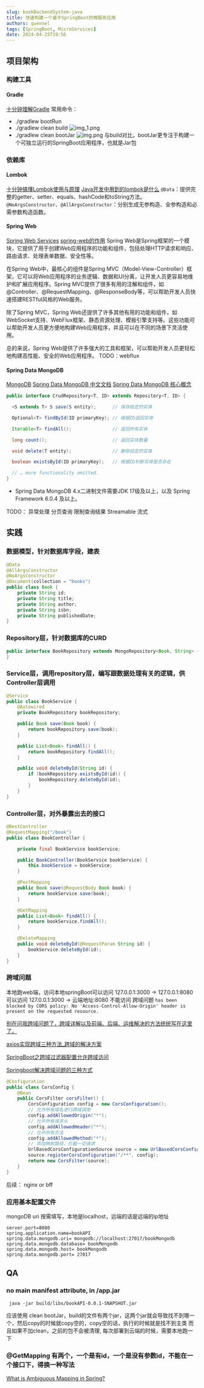 ```yaml
---
slug: bookBackendSystem-java
title: 快速构建一个基于SpringBoot的微服务应用
authors: quennel
tags: [SpringBoot, MicroServices]
date: 2024-04-25T19:56
---
```


## 项目架构
### 构建工具
#### Gradle
[十分钟理解Gradle](https://www.cnblogs.com/Im-Victor/p/10787729.html)
常用命令：
- ./gradlew bootRun
- ./gradlew clean build
![img_1.png](img_1.png)
- ./gradlew clean bootJar
 ![img.png](img.png)
与build对比，bootJar更专注于构建一个可独立运行的SpringBoot应用程序，也就是Jar包
### 依赖库
#### Lombok 
[十分钟搞懂Lombok使用与原理](https://sites.google.com/site/javahuide9/brief/lombok-in-10-minutes)
[Java开发中用到的lombok是什么](https://docs.pingcode.com/ask/63690.html)
`@Data`：提供完整的getter、setter、equals、hashCode和toString方法。
`@NoArgsConstructor`、`@AllArgsConstructor`：分别生成无参构造、全参构造和必需参数构造函数。
#### Spring Web
[Spring Web Services](https://spring.io/projects/spring-ws)
[spring-web的作用](https://juejin.cn/s/spring-web%E7%9A%84%E4%BD%9C%E7%94%A8)
Spring Web是Spring框架的一个模块，它提供了用于创建Web应用程序的功能和组件，包括处理HTTP请求和响应、路由请求、处理表单数据、安全性等。

在Spring Web中，最核心的组件是Spring MVC（Model-View-Controller）框架，它可以将Web应用程序的业务逻辑、数据和UI分离，让开发人员更容易地维护和扩展应用程序。Spring MVC提供了很多有用的注解和组件，如@Controller、@RequestMapping、@ResponseBody等，可以帮助开发人员快速搭建RESTful风格的Web服务。

除了Spring MVC，Spring Web还提供了许多其他有用的功能和组件，如WebSocket支持、WebFlux框架、静态资源处理、模板引擎支持等。这些功能可以帮助开发人员更方便地构建Web应用程序，并且可以在不同的场景下灵活使用。

总的来说，Spring Web提供了许多强大的工具和框架，可以帮助开发人员更轻松地构建高性能、安全的Web应用程序。
TODO：webflux
#### Spring Data MongoDB
[MongoDB](https://www.mongodb.com/)
[Spring Data MongoDB 中文文档](https://springdoc.cn/spring-data-mongodb/)
[Spring Data MongoDB 核心概念](https://springdoc.cn/spring-data-mongodb/#repositories.core-concepts)
```java
public interface CrudRepository<T, ID> extends Repository<T, ID> {

  <S extends T> S save(S entity);      // 保存给定的实体

  Optional<T> findById(ID primaryKey); // 根据ID返回实体

  Iterable<T> findAll();               // 返回所有实体

  long count();                        // 返回实体数量

  void delete(T entity);               // 删除给定的实体

  boolean existsById(ID primaryKey);   // 根据ID判断实体是否存在

  // … more functionality omitted.
}
```
- Spring Data MongoDB 4.x二进制文件需要JDK 17级及以上，以及 Spring Framework 6.0.4 及以上。

TODO：
异常处理
分页查询
限制查询结果
Streamable 流式

## 实践
### 数据模型，针对数据库字段，建表
```java title="Model/book.java"
@Data
@AllArgsConstructor
@NoArgsConstructor
@Document(collection = "books")
public class Book {
    private String id;
    private String title;
    private String author;
    private String isbn;
    private String publishedDate;
}
```
### Repository层，针对数据库的CURD
```java title="repository/BookRepository.java"
public interface BookRepository extends MongoRepository<Book, String> {
}
```
### Service层，调用repository层，编写跟数据处理有关的逻辑，供Controller层调用
```java title="service/BookService.java"
@Service
public class BookService {
    @Autowired
    private BookRepository bookRepository;

    public Book save(Book book) {
        return bookRepository.save(book);
    }

    public List<Book> findAll() {
        return bookRepository.findAll();
    }

    public void deleteById(String id) {
        if (bookRepository.existsById(id)) {
            bookRepository.deleteById(id);
        }
    }
}
```
### Controller层，对外暴露出去的接口
```java title="controller/BookController.java"
@RestController
@RequestMapping("/book")
public class BookController {

    private final BookService bookService;

    public BookController(BookService bookService) {
        this.bookService = bookService;
    }

    @PostMapping
    public Book save(@RequestBody Book book) {
        return bookService.save(book);
    }

    @GetMapping
    public List<Book> findAll() {
        return bookService.findAll();
    }

    @DeleteMapping
    public void deleteById(@RequestParam String id) {
        bookService.deleteById(id);
    }
}
```
### 跨域问题
本地跑web端，访问本地springBoot可以访问
127.0.0.1:3000 -> 127.0.0.1:8080 可以访问
127.0.0.1:3000 -> 云端地址:8080 不能访问 跨域问题
`has been blocked by CORS policy: No 'Access-Control-Allow-Origin' header is present on the requested resource.`

[别在问我跨域问题了，跨域详解以及前端、后端、运维解决的方法统统写在这里了。](https://cloud.tencent.com/developer/article/1953193)

[axios实现跨域三种方法_跨域的解决方案](https://cloud.tencent.com/developer/article/2131856)

[SpringBoot之跨域过滤器配置允许跨域访问](https://blog.csdn.net/moshowgame/article/details/80364904?ops_request_misc=%257B%2522request%255Fid%2522%253A%2522159445287219195162510070%2522%252C%2522scm%2522%253A%252220140713.130102334.pc%255Fblog.%2522%257D&amp;request_id=159445287219195162510070&amp;biz_id=0&amp;utm_medium=distribute.pc_search_result.none-task-blog-2~blog~first_rank_v1~rank_blog_v1-1-80364904.pc_v1_rank_blog_v1&amp;utm_term=%E8%B7%A8%E5%9F%9F)

[Springboot解决跨域问题的三种方式](https://blog.csdn.net/weixin_50528222/article/details/130954461?spm=1001.2101.3001.6650.7&utm_medium=distribute.pc_relevant.none-task-blog-2%7Edefault%7EBlogCommendFromBaidu%7ERate-7-130954461-blog-80364904.235%5Ev43%5Epc_blog_bottom_relevance_base2&depth_1-utm_source=distribute.pc_relevant.none-task-blog-2%7Edefault%7EBlogCommendFromBaidu%7ERate-7-130954461-blog-80364904.235%5Ev43%5Epc_blog_bottom_relevance_base2&utm_relevant_index=14)
```java title="config/CorsConfig.java"
@Configuration
public class CorsConfig {
    @Bean
    public CorsFilter corsFilter() {
        CorsConfiguration config = new CorsConfiguration();
        // 允许所有域名进行跨域调用
        config.addAllowedOrigin("*");
        // 允许所有请求头
        config.addAllowedHeader("*");
        // 允许所有方法
        config.addAllowedMethod("*");
        // 添加映射路径，拦截一切请求
        UrlBasedCorsConfigurationSource source = new UrlBasedCorsConfigurationSource();
        source.registerCorsConfiguration("/**", config);
        return new CorsFilter(source);
    }
}
```
后续： nginx or bff
### 应用基本配置文件
mongoDB uri 按需填写，本地是localhost，远端的话是远端的ip地址
```properties title="application.properties"
server.port=8080
spring.application.name=bookAPI
spring.data.mongodb.uri= mongodb://localhost:27017/bookMongodb
spring.data.mongodb.database= bookMongodb
spring.data.mongodb.host= bookMongodb
spring.data.mongodb.port= 27017
```
## QA

### no main manifest attribute, in /app.jar
```shell
 java -jar build/libs/bookAPI-0.0.1-SNAPSHOT.jar    
```
应该使用 clean bootJar，build的文件有两个jar，这两个jar就会导致找不到哪一个，然后copy的时候就copy空的，copy空的话，执行的时候就是找不到主类
而且如果不加clean，之前的包不会被清理, 每次部署到云端的时候，需要本地跑一下


### @GetMapping 有两个，一个是有id，一个是没有参数id，不能在一个接口下，得换一种写法
[What is Ambiguous Mapping in Spring?](https://www.geeksforgeeks.org/what-is-ambiguous-mapping-in-spring/)